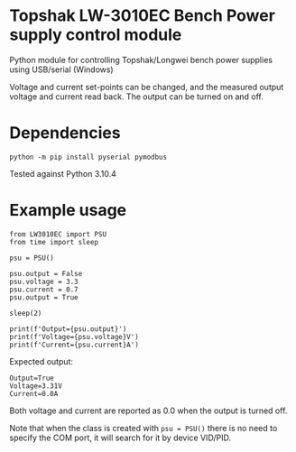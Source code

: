 # Topshak LW-3010EC Bench Power supply control module
Python module for controlling Topshak/Longwei bench power supplies using USB/serial (Windows)

Voltage and current set-points can be changed, and the measured output voltage and current read back.
The output can be turned on and off.

# Dependencies

`python -m pip install pyserial pymodbus`

Tested against Python 3.10.4

# Example usage

```
from LW3010EC import PSU
from time import sleep

psu = PSU()

psu.output = False
psu.voltage = 3.3
psu.current = 0.7
psu.output = True

sleep(2)

print(f'Output={psu.output}')
print(f'Voltage={psu.voltage}V')
print(f'Current={psu.current}A')
```

Expected output:
```
Output=True
Voltage=3.31V
Current=0.0A
```

Both voltage and current are reported as 0.0 when the output is turned off.

Note that when the class is created with `psu = PSU()` there is no need to specify the COM port, it will search for it by device VID/PID.
